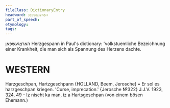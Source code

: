 ```yaml
---
fileClass: DictionaryEntry
headword: האַרצגעשפּאַן
part_of_speech: 
etymology: 
tags: 
---
```

האַרצגעשפּאַן
Herzgespann in Paul's dictionary: 'volkstuemliche Bezeichnung einer Krankheit, die man sich als Spannung des Herzens dachte.

WESTERN
========

Harzgeschpan, Hartzgeschpann {HOLLAND, Beem, Jerosche}
	•	Er sol es harzgeschpan kriegen. 'Curse, imprecation.' {Jerosche №322}
J.J.V. 1923, 324, 49 - Iz nischt ka man, iz a Hartsgeschpan (von einem bösen Ehemann.)
